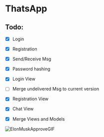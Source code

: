 # ThatsApp

## Todo:

- [x] Login
- [x] Registration
- [x] Send/Receive Msg
- [x] Password hashing
- [x] Login View
- [ ] Merge undelivered Msg to current version
- [x] Registration View 
- [x] Chat View 
- [x] Merge Views and Models 


![ElonMuskApproveGIF](https://user-images.githubusercontent.com/94349629/164476301-7d392b2e-7b21-4a2d-9a33-742fd6642c1a.gif)

